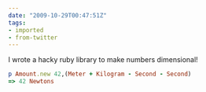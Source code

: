 ```yaml
---
date: "2009-10-29T00:47:51Z"
tags:
- imported
- from-twitter
---
```

I wrote a hacky ruby library to make numbers dimensional\!

```ruby
p Amount.new 42,(Meter + Kilogram - Second - Second)
=> 42 Newtons
```
